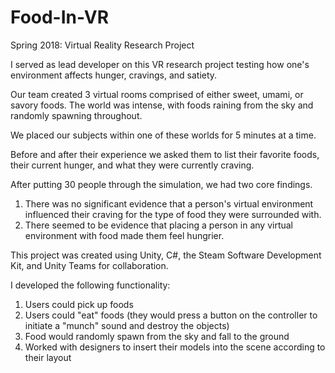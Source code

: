# Food-In-VR
Spring 2018: Virtual Reality Research Project

I served as lead developer on this VR research project testing how one's environment affects hunger, cravings, and satiety.

Our team created 3 virtual rooms comprised of either sweet, umami, or savory foods. The world was intense, with foods raining from the sky and randomly spawning throughout. 

We placed our subjects within one of these worlds for 5 minutes at a time.

Before and after their experience we asked them to list their favorite foods, their current hunger, and what they were currently craving. 

After putting 30 people through the simulation, we had two core findings. 
  1) There was no significant evidence that a person's virtual environment influenced their craving for the type of food they were surrounded with.
  2) There seemed to be evidence that placing a person in any virtual environment with food made them feel hungrier.

This project was created using Unity, C#, the Steam Software Development Kit, and Unity Teams for collaboration. 

I developed the following functionality:
  1) Users could pick up foods
  2) Users could "eat" foods (they would press a button on the controller to initiate a "munch" sound and destroy the objects)
  3) Food would randomly spawn from the sky and fall to the ground
  4) Worked with designers to insert their models into the scene according to their layout
